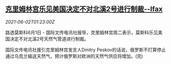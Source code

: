 <!--1622597463000-->
[克里姆林宫乐见美国决定不对北溪2号进行制裁--Ifax](https://cn.reuters.com/article/russia-us-nord-stream2-sanction-0602-idCNKCS2DE03K)
------

<div><i>2021-06-02T01:23:00Z</i></div><p>路透莫斯科6月1日 - 国际文传电讯社报导，克里姆林宫周二表示，莫斯科乐见美国决定不对北溪2号天然气管道进行制裁。</p><p>国际文传电讯社援引克里姆林宫发言人Dmitry Peskov的话说，俄罗斯不打算停止通过乌克兰输送天然气，预计俄罗斯对欧洲的天然气供应将增加。(完)</p>
